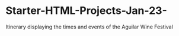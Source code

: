 # Starter-HTML-Projects-Jan-23-
Itinerary displaying the times and events of the Aguilar Wine Festival
